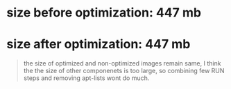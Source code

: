 # size before optimization: 447 mb

# size after optimization: 447 mb

> the size of optimized and non-optimized images remain same, I think the the size of other componenets is too large, so combining few RUN steps and removing apt-lists wont do much.
